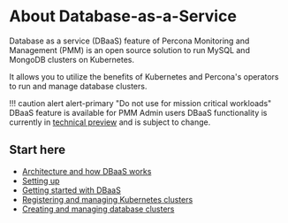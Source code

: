 # About Database-as-a-Service

Database as a service (DBaaS) feature of Percona Monitoring and Management (PMM) is an open source solution to run MySQL and MongoDB clusters on Kubernetes.

It allows you to utilize the benefits of Kubernetes and Percona's operators to run and manage database clusters.

!!! caution alert alert-primary "Do not use for mission critical workloads"
    DBaaS feature is available for PMM Admin users
    DBaaS functionality is currently in [technical preview](../details/glossary.md#technical-preview) and is subject to change.

## Start here

- [Architecture and how DBaaS works](architecture.md)
- [Setting up](./setup-dbaas/index.md)
- [Getting started with DBaaS](get-started.md)
- [Registering and managing Kubernetes clusters](get-started.md)
- [Creating and managing database clusters](get-started.md)